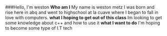 ###Hello, I'm weston
**Who am I**
My name is weston metz I was born and rise here in abq and went to highschool at la cuave where I began to fall in love with computers.
**what I hoping to get out of this class**
Im looking to get some knowledge about c++ and how to use it
**what I want to do**
I'm hoping to become some type of I.T tech

